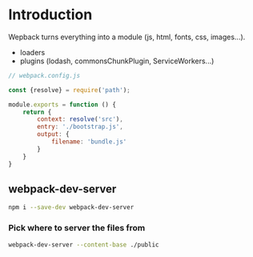 # Introduction

Wepback turns everything into a module (js, html, fonts, css, images...).

+ loaders
+ plugins (lodash, commonsChunkPlugin, ServiceWorkers...)

```js
// webpack.config.js

const {resolve} = require('path');

module.exports = function () {
    return {
        context: resolve('src'),
        entry: './bootstrap.js',
        output: {
            filename: 'bundle.js'
        }
    }
}
```

## webpack-dev-server

```bash
npm i --save-dev webpack-dev-server
```

### Pick where to server the files from

```bash
webpack-dev-server --content-base ./public
```